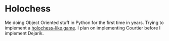 # Holochess

Me doing Object Oriented stuff in Python for the first time in years. Trying to implement a [holochess-like game](https://web.archive.org/web/20150408214311/http://dhost.info/rissa/Holochess/index.htm). I plan on implementing Courtier before I implement Dejarik.
